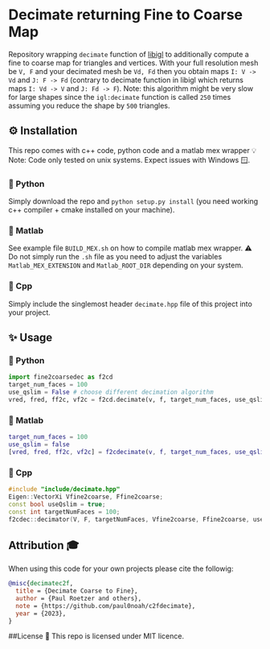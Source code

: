 # Decimate returning Fine to Coarse Map

Repository wrapping `decimate` function of [libigl](http://libigl.github.io/libigl/) to additionally compute a fine to coarse map for triangles and vertices.
With your full resolution mesh be `V, F` and your decimated mesh be `Vd, Fd` then you obtain maps `I: V -> Vd` and `J: F -> Fd` (contrary to decimate function in libigl which returns maps `I: Vd -> V` and `J: Fd -> F`).
Note: this algorithm might be very slow for large shapes since the `igl:decimate` function is called `250` times assuming you reduce the shape by `500` triangles.

## ⚙️ Installation

This repo comes with c++ code, python code and a matlab mex wrapper 💡
Note: Code only tested on unix systems. Expect issues with Windows 🪟.

### 🐍 Python
Simply download the repo and `python setup.py install` (you need working c++ compiler + cmake installed on your machine).

### 🔺 Matlab
See example file `BUILD_MEX.sh` on how to compile matlab mex wrapper. ⚠️ Do not simply run the `.sh` file as you need to adjust the variables `Matlab_MEX_EXTENSION` and `Matlab_ROOT_DIR` depending on your system.

### 🚀 Cpp
Simply include the singlemost header `decimate.hpp` file of this project into your project.

## ✨ Usage
### 🐍 Python
```python
import fine2coarsedec as f2cd
target_num_faces = 100
use_qslim = False # choose different decimation algorithm
vred, fred, ff2c, vf2c = f2cd.decimate(v, f, target_num_faces, use_qslim)
```

### 🔺 Matlab
```matlab
target_num_faces = 100
use_qslim = false
[vred, fred, ff2c, vf2c] = f2cdecimate(v, f, target_num_faces, use_qslim);
```

### 🚀 Cpp
```c++
#include "include/decimate.hpp"
Eigen::VectorXi Vfine2coarse, Ffine2coarse;
const bool useQslim = true;
const int targetNumFaces = 100;
f2cdec::decimator(V, F, targetNumFaces, Vfine2coarse, Ffine2coarse, useqslim);
```

## Attribution 🎓
When using this code for your own projects please cite the followig:

```bibtex
@misc{decimatec2f,
  title = {Decimate Coarse to Fine},
  author = {Paul Roetzer and others},
  note = {https://github.com/paul0noah/c2fdecimate},
  year = {2023},
}
```

##License 🚀
This repo is licensed under MIT licence.
